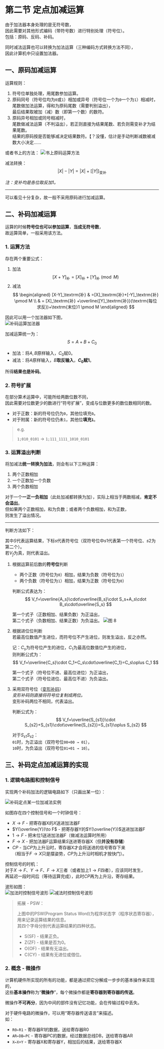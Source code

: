 # 第二节 定点加减运算

由于加法器本身处理的是无符号数，  
因此需要对其他形式编码（带符号数）进行特别处理（符号位）。  
包括：原码、反码、补码。

同时减法运算也可以转换为加法运算（三种编码方式转换方法不同），  
因此计算机中只设置加法器。

## 一、原码加减运算

运算规则：

1. 符号位单独处理，用尾数参加运算。
2. 原码同号（符号位均为`0`或`1`）相加或异号（符号位一个为`0`一个为`1`）相减时，  
   尾数做加法运算，得和为原码尾数（需要判别溢出），  
   最后结果取被加（减）数（即第一个数）的数符。
3. 原码异号相加或同号相减时，  
   尾数做减法运算（不判溢出），若正则直接为结果尾数、若负则需变补才为结果尾数。  
   结果的原码按是否能够减决定结果数符。【？没懂，估计是手动判断减数被减数大小决定……

或者书上的方法：
![书上原码运算方法](images/4.2.Machine_Arithmetic-2--03-20_14-34-13.png)  

减法转换：
$$
|X|-|Y| = |X| + [|Y|]_\textrm{变补}
$$

*注：变补均是各位取反加$1$。*

---

可以看见十分复杂，故一般不采用原码进行加减运算。

## 二、补码加减运算

运算的时候**符号位也可以参加运算**，**当成无符号数**，  
故运算简单，一般采用该方法。

### 1. 运算方法

存在两个重要公式：

1. 加法
   $$
   [X+Y]_\textrm{补}=[X]_\textrm{补}+[Y]_\textrm{补} \pmod M
   $$
2. 减法
   $$
   \begin{aligned}
   [X-Y]_\textrm{补} & =[X]_\textrm{补}+[-Y]_\textrm{补} \pmod M \\ & = [X]_\textrm{补}   +\overline{[Y]_\textrm{补}}(\textrm{每位求反})+\textrm{末位}1 \pmod M
   \end{aligned}
   $$

因此可以用一个加法器如下图，  
![补码运算加法器](images/4.2.Machine_Arithmetic-2--03-20_14-37-16.png)  

加减运算统一为：
$$
S=A+B+C_0
$$

* 加法：将$A,B$原样输入，$C_0$赋$0$。
* 减法：将$A$原样输入，$B$**取反输入**，**$C_0$赋$1$**。

所得**结果也是补码**。

### 2. 符号扩展

在部分算术运算中，可能所给两数位数不同，  
因此需要对位数更少的数进行“符号扩展”，变成与位数更多的数位数相同的数。

* 对于正数：新的符号位仍为`0`，其他位填充`0`。
* 对于附属：新的符号位仍未`1`，其他位**填充`1`**。

> e.g.
>
> `1;010_0101` → `1;111_1111_1010_0101`

### 3. 运算溢出判断

将加减法**统一转换为加法**，则会有以下三种运算：

1. 两个正数相加
2. 一个正数加一个负数
3. 两个负数相加

对于一个**一正一负相加**（此处加减都转换为加），实际上相当于两数相减，**肯定不会溢出**。  
但如果两个正数相加，和为负数；或者两个负数相加，和为正数，  
则发生了溢出情况。

---

判断方法如下：

其中$S$代表运算结果，下标$s$代表符号位（双符号位中$s1$代表第一个符号位、$s2$为第二个）。  
若$V_f$为真，则代表溢出。

1. 根据运算前后数的**符号位**判断
   * 两个正数（符号位为`0`）相加，结果为负数（符号位为`1`）
   * 两个负数（符号位为`1`）相加，结果为正数（符号位为`0`）

   判断公式表达为：
   $$
   V_f=\overline{A_s}\cdot\overline{B_s}\cdot S_s+A_s\cdot B_s\cdot\overline{S_s}
   $$

   第一个式子（正数相加、结果负数）为正溢出，  
   第二个式子（负数相加、结果正数）为负溢出。
![图 8](f:\Notes\%E5%A4%A7%E4%BA%8C%E4%B8%8B\%E8%AE%A1%E7%AE%97%E6%9C%BA%E7%BB%84%E6%88%90%E5%8E%9F%E7%90%86\Ep.4%20%E6%95%B0%E5%80%BC%E7%9A%84%E6%9C%BA%E5%99%A8%E8%BF%90%E7%AE%97\4.1%20%E5%9F%BA%E6%9C%AC%E7%AE%97%E6%9C%AF%E8%BF%90%E7%AE%97%E7%9A%84%E5%AE%9E%E7%8E%B0\images\4.1.Machine_Arithmetic-1--03-20_13-23-14.png)  
2. 根据进位位判断  
   若最高位数值产生进位，而符号位不产生进位，则发生溢出，反之亦然。

   记：$C_s$为符号位产生的进位，$C_1$为最高位数值位产生的进位，  
   则判断公式为：
   $$
   V_f=\overline{C_s}\cdot C_1+C_s\cdot\overline{C_1}=C_s\oplus C_1
   $$

   第一个式子（符号位不进、最高位进位）为正溢出，  
   第二个式子（符号位进位、最高位不进）为负溢出。
3. 采用双符号位（[变形补码](../../Ep.2%20数据的机器层次表示/2.1%20数值数据的表示/2.1-Data_Representation-1.md#2-变形补码)）  
   *变形补码则直接将符号位复制成两位。*  
   变形补码两位不相同，代表溢出。

   判断公式为：
   $$
   V_f=\overline{S_{s1}}\cdot S_{s2}+S_{s1}\cdot\overline{S_{s2}}=S_{s1}\oplus S_{s2}
   $$

   对于$S_{s1} S_{s2}$：  
   `01`时，为正溢出（双符号位`00+00 → 01`），  
   `10`时，为负溢出（双符号位`01+01 → 10`）。

## 三、补码定点加减运算的实现

### 1. 逻辑电路图和控制信号

实现两个补码加法的逻辑电路如下（只画出某一位）：

![补码定点某一位加减法实例](images/4.2.Machine_Arithmetic-2--03-17_08-45-11.png)

如图存在四个控制信号和一个时钟信号：

* $X\to F$ - 把寄存器X的$X$送进加法器F
* $Y(\overline{Y})\to F$ - 把寄存器Y的$Y(\overline{Y})$送进加法器F
* $1 \to F$ - 把末位1送进加法器F（做减法运算时所用）
* $F\to X$ - 把加法器F运算结果$S$送进寄存器X（但**并没有存储**）
* $CP$ - 当$CP$为上升沿时，寄存器X才会将送进的信号寄存下来  
  （相当于$F\to X$只是摆姿势，$CP$为上升沿时相机才按快门）。

控制信号的时机：  
对于$X\to F$、$Y \to F$、$F \to X$三者（或者加上$1\to F$四者），应该同时发生，  
再延迟一段时间后（等待运算完成），此时$CP$再为上升沿，寄存结果。

波形如图：  
![加法时控制信号波形](images/4.2.Machine_Arithmetic-2--03-17_08-52-51.png) ![减法时控制信号波形](images/4.2.Machine_Arithmetic-2--03-20_15-34-03.png)

> 拓展 - PSW：
>
> 上图中的PSW(Program Status Word)为程序状态字（程序状态寄存器），用来记录运算结果的信息。  
> 其四个字母分别代表运算结果的四种状态。
>
> * S(SF) - 结果正负。
> * Z(ZF) - 结果是否为0。
> * O(OF) - 结果有无溢出。
> * C(CY) - 结果有无进位或借位。

### 2. 概念 - 微操作

计算机硬件所实现的所有的功能，都是通过把它分解成一步步的基本操作来实现的，  
这些**基本操作**称为“**微操作**”，每个微操作都是**寄存器到寄存器的传送**。

微操作**不可再分**，因为中间的部件没有记忆功能，会在传输过程中丢失。

对于硬件电路的微操作，可以用“寄存器传送语言”来描述。  
如：

* `R0←R1` - 寄存器R1的数据，送给寄存器R0
* `AR←DB←PC` - 寄存器PC的数据，经过数据总线DB，送给寄存器AR
* `X←X+Y` - 寄存器X和寄存器Y，相加后的结果，送给寄存器X
